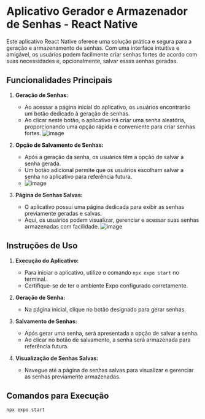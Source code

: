 # Aplicativo Gerador e Armazenador de Senhas - React Native

Este aplicativo React Native oferece uma solução prática e segura para a geração e armazenamento de senhas. Com uma interface intuitiva e amigável, os usuários podem facilmente criar senhas fortes de acordo com suas necessidades e, opcionalmente, salvar essas senhas geradas.

## Funcionalidades Principais

1. **Geração de Senhas:**
   - Ao acessar a página inicial do aplicativo, os usuários encontrarão um botão dedicado à geração de senhas.
   - Ao clicar neste botão, o aplicativo irá criar uma senha aleatória, proporcionando uma opção rápida e conveniente para criar senhas fortes.
![image](https://github.com/fernandacorreasz/fernandacorreasz-password-generator-and-manager/assets/81102579/ded9a668-9395-4e53-8738-a8256624b7fc)



2. **Opção de Salvamento de Senhas:**
   - Após a geração da senha, os usuários têm a opção de salvar a senha gerada.
   - Um botão adicional permite que os usuários escolham salvar a senha no aplicativo para referência futura.
   - ![image](https://github.com/fernandacorreasz/fernandacorreasz-password-generator-and-manager/assets/81102579/81ea0946-bba4-43c6-a3fa-01dc60f8a896)


3. **Página de Senhas Salvas:**
   - O aplicativo possui uma página dedicada para exibir as senhas previamente geradas e salvas.
   - Aqui, os usuários podem visualizar, gerenciar e acessar suas senhas armazenadas com facilidade.
![image](https://github.com/fernandacorreasz/fernandacorreasz-password-generator-and-manager/assets/81102579/31f6ea97-f524-40ce-8fdc-f8a3fcfd3f45)

## Instruções de Uso

1. **Execução do Aplicativo:**
   - Para iniciar o aplicativo, utilize o comando `npx expo start` no terminal.
   - Certifique-se de ter o ambiente Expo configurado corretamente.

2. **Geração de Senha:**
   - Na página inicial, clique no botão designado para gerar senhas.

3. **Salvamento de Senhas:**
   - Após gerar uma senha, será apresentada a opção de salvar a senha.
   - Ao clicar no botão de salvamento, a senha será armazenada para referência futura.

4. **Visualização de Senhas Salvas:**
   - Navegue até a página de senhas salvas para visualizar e gerenciar as senhas previamente armazenadas.

## Comandos para Execução

```bash
npx expo start

